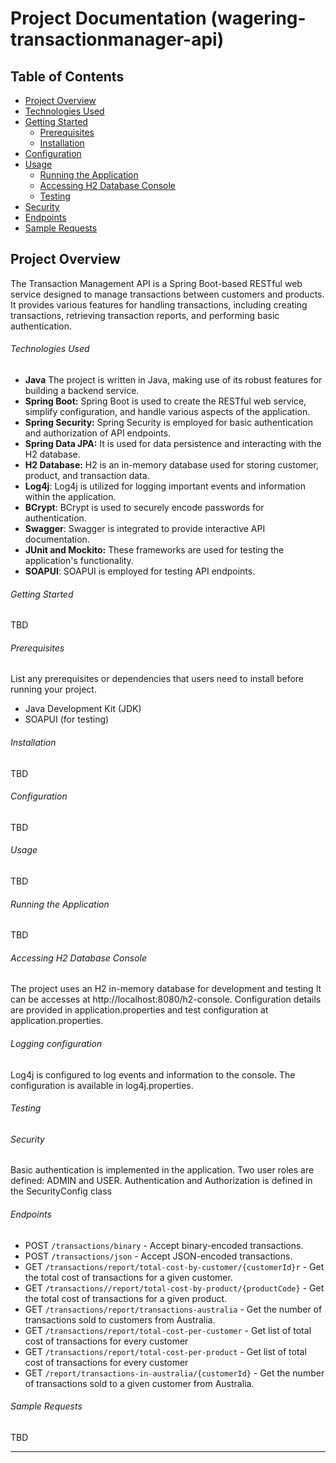# Project Documentation (wagering-transactionmanager-api)

## Table of Contents

- [Project Overview](#project-overview)
- [Technologies Used](#technologies-used)
- [Getting Started](#getting-started)
  - [Prerequisites](#prerequisites)
  - [Installation](#installation)
- [Configuration](#configuration)
- [Usage](#usage)
  - [Running the Application](#running-the-application)
  - [Accessing H2 Database Console](#accessing-h2-database-console)
  - [Testing](#testing)
- [Security](#security)
- [Endpoints](#endpoints)
- [Sample Requests](#sample-requests)


## Project Overview

The Transaction Management API is a Spring Boot-based RESTful web service designed to manage transactions between customers and products. It provides various features for handling transactions, including creating transactions, retrieving transaction reports, and performing basic authentication.

###### Technologies Used

*   **Java** The project is written in Java, making use of its robust features for building a backend service.
*   **Spring Boot:** Spring Boot is used to create the RESTful web service, simplify configuration, and handle various aspects of the application.
*   **Spring Security:** Spring Security is employed for basic authentication and authorization of API endpoints.
*   **Spring Data JPA:** It is used for data persistence and interacting with the H2 database.
*   **H2 Database:** H2 is an in-memory database used for storing customer, product, and transaction data.
*   **Log4j**: Log4j is utilized for logging important events and information within the application.
*   **BCrypt**: BCrypt is used to securely encode passwords for authentication.
*   **Swagger**: Swagger is integrated to provide interactive API documentation.
*   **JUnit and Mockito:** These frameworks are used for testing the application's functionality.
*   **SOAPUI**: SOAPUI is employed for testing API endpoints.

###### Getting Started

TBD

###### Prerequisites

List any prerequisites or dependencies that users need to install before running your project.

- Java Development Kit (JDK)
- SOAPUI (for testing)

###### Installation

TBD

###### Configuration

TBD

###### Usage

TBD

###### Running the Application

TBD

###### Accessing H2 Database Console

The project uses an H2 in-memory database for development and testing It can be accesses at http://localhost:8080/h2-console. Configuration details are provided in application.properties and test configuration at application.properties.

###### Logging configuration
Log4j is configured to log events and information to the console. The configuration is available in log4j.properties.

###### Testing



###### Security

Basic authentication is implemented in the application. Two user roles are defined:
ADMIN and USER. Authentication and Authorization is defined in the SecurityConfig class


###### Endpoints

- POST `/transactions/binary` - Accept binary-encoded transactions.
- POST `/transactions/json` - Accept JSON-encoded transactions.
- GET `/transactions/report/total-cost-by-customer/{customerId}r` - Get the total cost of transactions for a given customer.
- GET `/transactions//report/total-cost-by-product/{productCode}` - Get the total cost of transactions for a given product.
- GET `/transactions/report/transactions-australia` - Get the number of transactions sold to customers from Australia.
- GET `/transactions/report/total-cost-per-customer` - Get list of total cost of transactions for every customer
- GET `/transactions/report/total-cost-per-product` - Get list of total cost of transactions for every customer
- GET `/report/transactions-in-australia/{customerId}` - Get the number of transactions sold to a given customer from Australia.


###### Sample Requests


TBD



---